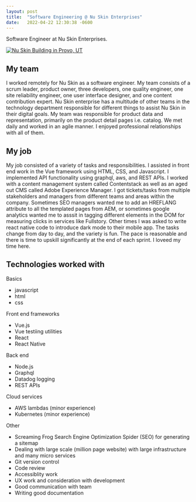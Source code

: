 ```yaml
---
layout: post
title:  "Software Engineering @ Nu Skin Enterprises"
date:   2022-04-22 12:30:38 -0600
---
```

Software Engineer at Nu Skin Enterprises.

<a href="https://nuskin.com/" target="_blank" rel="nofollow">
  <img src="{{site.baseurl}}/assets/nuskin.jpeg" alt="Nu Skin Building in Provo, UT">
</a>

## My team

I worked remotely for Nu Skin as a software engineer. My team consists of a scrum leader, product owner, three developers, one quality engineer, one site reliability engineer, one user interface designer, and one content contribution expert. Nu Skin enterprise has a multitude of other teams in the technology department responsible for different things to assist Nu Skin in their digital goals. My team was responsible for product data and representation, primarily on the product detail pages i.e. catalog. We met daily and worked in an agile manner. I enjoyed professional relationships with all of them. 

## My job

My job consisted of a variety of tasks and responsibilities. I assisted in front end work in the Vue framework using HTML, CSS, and Javascript. I implemented API functionality using graphql, aws, and REST APIs. I worked with a content management system called Contentstack as well as an aged out CMS called Adobe Experience Manager. I got tickets/tasks from multiple stakeholders and managers from different teams and areas within the company. Sometimes SEO managers wanted me to add an HREFLANG attribute to all the templated pages from AEM, or sometimes google analytics wanted me to asssit in tagging different elements in the DOM for measuring clicks in services like Fullstory. Other times I was asked to write react native code to introduce dark mode to their mobile app. The tasks change from day to day, and the variety is fun. The pace is reasonable and there is time to upskill significantly at the end of each sprint. I loveed my time here.

## Technologies worked with

Basics
- javascript
- html
- css

Front end frameworks
- Vue.js 
- Vue testiing utilities
- React
- React Native

Back end
- Node.js 
- Graphql
- Datadog logging
- REST APIs

Cloud services
- AWS lambdas (minor experience)
- Kubernetes (minor experience)

Other 
- Screaming Frog Search Engine Optimization Spider (SEO) for generating a sitemap
- Dealing with large scale (million page website) with large infrastructure and many micro services
- Git version control
- Code review
- Accessiblity work
- UX work and consideration with development
- Good communication with team
- Writing good documentation
